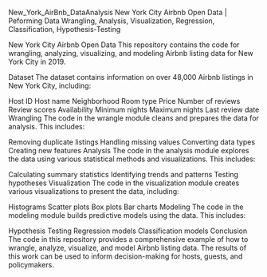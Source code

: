 New_York_AirBnb_DataAnalysis
New York City Airbnb Open Data | Peforming Data Wrangling, Analysis, Visualization, Regression, Classification, Hypothesis-Testing

New York City Airbnb Open Data
This repository contains the code for wrangling, analyzing, visualizing, and modeling Airbnb listing data for New York City in 2019.

Dataset
The dataset contains information on over 48,000 Airbnb listings in New York City, including:

Host ID
Host name
Neighborhood
Room type
Price
Number of reviews
Review scores
Availability
Minimum nights
Maximum nights
Last review date
Wrangling
The code in the wrangle module cleans and prepares the data for analysis. This includes:

Removing duplicate listings
Handling missing values
Converting data types
Creating new features
Analysis
The code in the analysis module explores the data using various statistical methods and visualizations. This includes:

Calculating summary statistics
Identifying trends and patterns
Testing hypotheses
Visualization
The code in the visualization module creates various visualizations to present the data, including:

Histograms
Scatter plots
Box plots
Bar charts
Modeling
The code in the modeling module builds predictive models using the data. This includes:

Hypothesis Testing
Regression models
Classification models
Conclusion
The code in this repository provides a comprehensive example of how to wrangle, analyze, visualize, and model Airbnb listing data. The results of this work can be used to inform decision-making for hosts, guests, and policymakers.
